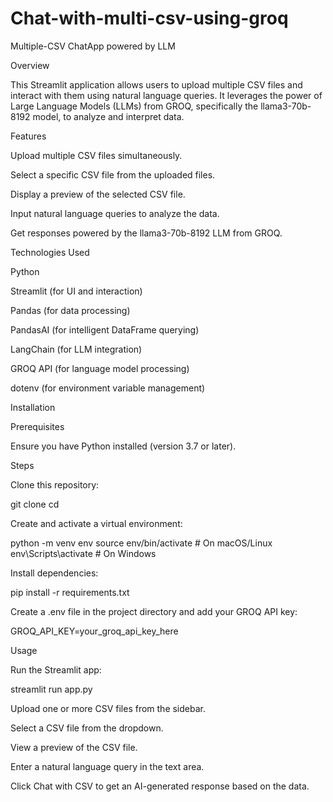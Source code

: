# Chat-with-multi-csv-using-groq

Multiple-CSV ChatApp powered by LLM

Overview

This Streamlit application allows users to upload multiple CSV files and interact with them using natural language queries. It leverages the power of Large Language Models (LLMs) from GROQ, specifically the llama3-70b-8192 model, to analyze and interpret data.

Features

Upload multiple CSV files simultaneously.

Select a specific CSV file from the uploaded files.

Display a preview of the selected CSV file.

Input natural language queries to analyze the data.

Get responses powered by the llama3-70b-8192 LLM from GROQ.

Technologies Used

Python

Streamlit (for UI and interaction)

Pandas (for data processing)

PandasAI (for intelligent DataFrame querying)

LangChain (for LLM integration)

GROQ API (for language model processing)

dotenv (for environment variable management)

Installation

Prerequisites

Ensure you have Python installed (version 3.7 or later).

Steps

Clone this repository:

git clone <repo-url>
cd <repo-directory>

Create and activate a virtual environment:

python -m venv env
source env/bin/activate   # On macOS/Linux
env\Scripts\activate      # On Windows

Install dependencies:

pip install -r requirements.txt

Create a .env file in the project directory and add your GROQ API key:

GROQ_API_KEY=your_groq_api_key_here

Usage

Run the Streamlit app:

streamlit run app.py

Upload one or more CSV files from the sidebar.

Select a CSV file from the dropdown.

View a preview of the CSV file.

Enter a natural language query in the text area.

Click Chat with CSV to get an AI-generated response based on the data.
